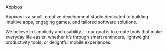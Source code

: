 Appixos

Appixos is a small, creative development studio dedicated to building intuitive apps, engaging games, and tailored software solutions.

We believe in simplicity and usability — our goal is to create tools that make everyday life easier, whether it’s through smart reminders, lightweight productivity tools, or delightful mobile experiences.

<!--

**Here are some ideas to get you started:**

🙋‍♀️ A short introduction - what is your organization all about?
🌈 Contribution guidelines - how can the community get involved?
👩‍💻 Useful resources - where can the community find your docs? Is there anything else the community should know?
🍿 Fun facts - what does your team eat for breakfast?
🧙 Remember, you can do mighty things with the power of [Markdown](https://docs.github.com/github/writing-on-github/getting-started-with-writing-and-formatting-on-github/basic-writing-and-formatting-syntax)
-->
